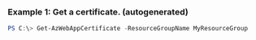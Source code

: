
### Example 1: Get a certificate. (autogenerated)
```powershell
PS C:\> Get-AzWebAppCertificate -ResourceGroupName MyResourceGroup

```


